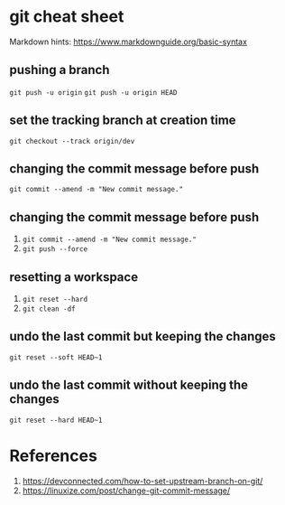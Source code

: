 # git cheat sheet

Markdown hints: https://www.markdownguide.org/basic-syntax

## pushing a branch
`git push -u origin`
`git push -u origin HEAD`

## set the tracking branch at creation time
`git checkout --track origin/dev`

## changing the commit message before push
`git commit --amend -m "New commit message."`

## changing the commit message before push
1. `git commit --amend -m "New commit message."`
2. `git push --force`

## resetting a workspace
1. `git reset --hard`
2. `git clean -df`

## undo the last commit but keeping the changes
`git reset --soft HEAD~1`

## undo the last commit without keeping the changes
`git reset --hard HEAD~1`

# References
1. https://devconnected.com/how-to-set-upstream-branch-on-git/
2. https://linuxize.com/post/change-git-commit-message/
